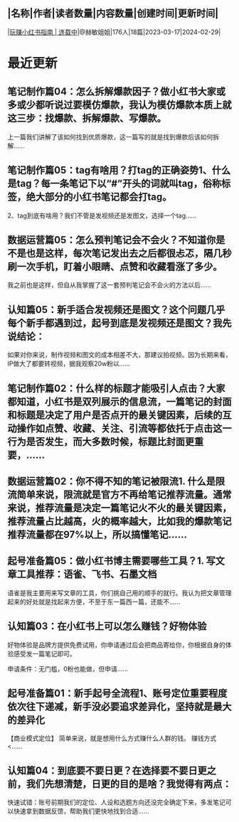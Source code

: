 |名称|作者|读者数量|内容数量|创建时间|更新时间|
---
|[玩赚小红书指南 | 连载中](https://xiaobot.net/p/jchermy?refer=0b133df9-27dc-423b-8101-639049001c13)|@赫敏姐姐|176人|18篇|2023-03-17|2024-02-29|

# 最近更新
## 笔记制作篇04：怎么拆解爆款因子？做小红书大家或多或少都听说过要模仿爆款，我认为模仿爆款本质上就这三步：找爆款、拆解爆款、写爆款。

上一篇我们讲解了该如何找到优质爆款，这一篇写的就是找到爆款后该如何拆解......
## 笔记制作篇05：tag有啥用？打tag的正确姿势1、什么是tag？每一条笔记下以“#”开头的词就叫tag，俗称标签，绝大部分的小红书笔记都会打tag。

2、tag到底有啥用？我们不管是发视频还是发图文，选择一个tag......
## 数据运营篇05：怎么预判笔记会不会火？不知道你是不是也是这样，每次笔记发出去之后都很忐忑，隔几秒刷一次手机，盯着小眼睛、点赞和收藏看涨了多少。

我之前也是这样，但自从我掌握了这一套预判笔记会不会火的方法以后......
## 认知篇05：新手适合发视频还是图文？这个问题几乎每个新手都遇到过，起号到底是发视频还是图文？我先说结论：
如果对你来说，制作视频和图文的成本相差不大，那建议拍视频。因为长期来看，IP做大了都要转视频，据我观察20w粉以......
## 笔记制作篇02：什么样的标题才能吸引人点击？大家都知道，小红书是双列展示的信息流，一篇笔记的封面和标题是决定了用户是否点开的最关键因素，后续的互动操作如点赞、收藏、关注、引流等都依托于点击这一行为是否发生，而大多数时候，标题比封面更重要，......
## 数据运营篇02：你不得不知的笔记被限流1. 什么是限流简单来说，限流就是官方不再给笔记推荐流量。通常来说，推荐流量是决定一篇笔记火不火的最关键因素，推荐流量占比越高，火的概率越大，比如我的爆款笔记推荐流量都在97%以上，所以搞懂笔记......
## 起号准备篇05：做小红书博主需要哪些工具？1. 写文章工具推荐：语雀、飞书、石墨文档

语雀是我主要用来写文章的工具，你们挑自己用的顺手的就行。我认为把文章管理起来的好处就是找起来方便，不至于东一篇西一篇，还能不......
## 认知篇03：在小红书上可以怎么赚钱？好物体验

好物体验是品牌方提供免费试用，你申请通过后会把商品寄给你，你根据自身的体验感受发一篇笔记即可。

申请条件：无门槛，0粉也能做，但申请......
## 起号准备篇01：新手起号全流程1、账号定位重要程度依次往下递减，新手没必要追求差异化，坚持就是最大的差异化
【商业模式定位】
简单来说，就是想用什么方式赚什么人群的钱。
赚钱方式
<......
## 认知篇04：到底要不要日更？在选择要不要日更之前，我们先想清楚，日更的目的是啥？我觉得有两点：
快速试错：账号前期我们的定位、人设和选题方向还没完全确定下来，多发笔记可以快速拿到数据反馈，帮助我们更快地找到合适......

